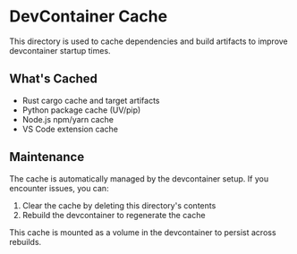 # DevContainer Cache

This directory is used to cache dependencies and build artifacts to improve devcontainer startup times.

## What's Cached

- Rust cargo cache and target artifacts
- Python package cache (UV/pip)
- Node.js npm/yarn cache
- VS Code extension cache

## Maintenance

The cache is automatically managed by the devcontainer setup. If you encounter issues, you can:

1. Clear the cache by deleting this directory's contents
2. Rebuild the devcontainer to regenerate the cache

This cache is mounted as a volume in the devcontainer to persist across rebuilds.
